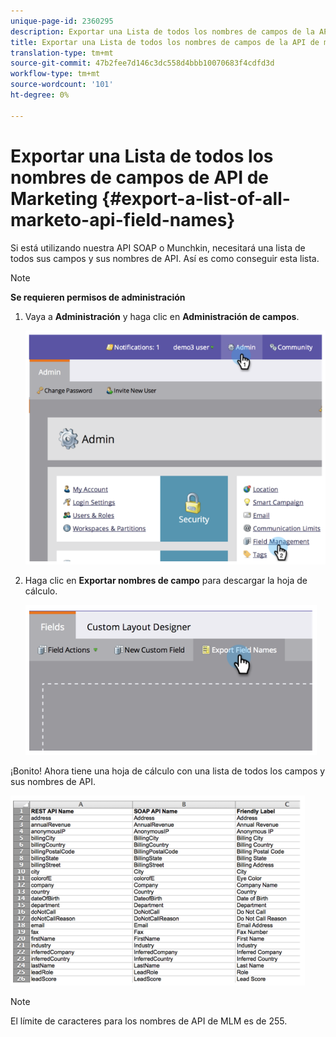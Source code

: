 ```yaml
---
unique-page-id: 2360295
description: Exportar una Lista de todos los nombres de campos de la API de marketing - Documentos de marketing - Documentación del producto
title: Exportar una Lista de todos los nombres de campos de la API de marketing
translation-type: tm+mt
source-git-commit: 47b2fee7d146c3dc558d4bbb10070683f4cdfd3d
workflow-type: tm+mt
source-wordcount: '101'
ht-degree: 0%

---
```



# Exportar una Lista de todos los nombres de campos de API de Marketing {#export-a-list-of-all-marketo-api-field-names}

Si está utilizando nuestra API SOAP o Munchkin, necesitará una lista de todos sus campos y sus nombres de API. Así es como conseguir esta lista.

>[!NOTE]
>
>**Se requieren permisos de administración**

1. Vaya a **Administración** y haga clic en **Administración de campos**.

   ![](assets/image2014-9-24-14-3a4-3a54.png)

1. Haga clic en **Exportar nombres de campo** para descargar la hoja de cálculo.

   ![](assets/image2014-9-24-14-3a5-3a6.png)

¡Bonito! Ahora tiene una hoja de cálculo con una lista de todos los campos y sus nombres de API.

![](assets/image2014-9-24-14-3a5-3a19.png)

>[!NOTE]
>
>El límite de caracteres para los nombres de API de MLM es de 255.

